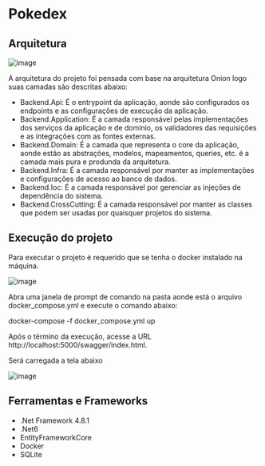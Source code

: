 # Pokedex

## Arquitetura

![image](https://github.com/filipimosquini/pokedex/assets/5280221/55ee0dbb-1647-4956-922c-80d94611fb4e)

A arquitetura do projeto foi pensada com base na arquitetura Onion logo suas camadas são descritas abaixo:

* Backend.Api: É o entrypoint da aplicação, aonde são configurados os endpoints e as configurações de execução da aplicação.
* Backend.Application: É a camada responsável pelas implementações dos serviços da aplicação e de domínio, os validadores das requisições e as integrações com as fontes externas.
* Backend.Domain: É a camada que representa o core da aplicação, aonde estão as abstrações, modelos, mapeamentos, queries, etc. é a camada mais pura e produnda da arquitetura.
* Backend.Infra: É a camada responsável por manter as implementações e configurações de acesso ao banco de dados.
* Backend.Ioc: É a camada responsável por gerenciar as injeções de dependência do sistema.
* Backend.CrossCutting: É a camada responsável por manter as classes que podem ser usadas por quaisquer projetos do sistema.

## Execução do projeto

Para executar o projeto é requerido que se tenha o docker instalado na máquina.

![image](https://github.com/filipimosquini/pokedex/assets/5280221/a7e742d2-3e8e-4f8a-98b5-aaff95cf922c)

Abra uma janela de prompt de comando na pasta aonde está o arquivo docker_compose.yml e execute o comando abaixo:

docker-compose -f docker_compose.yml  up

Após o término da execução, acesse a URL http://localhost:5000/swagger/index.html.  

Será carregada a tela abaixo

![image](https://github.com/filipimosquini/pokedex/assets/5280221/0ee77d7a-7c61-4894-a1eb-7375817d214a)

## Ferramentas e Frameworks

* .Net Framework 4.8.1
* .Net6
* EntityFrameworkCore
* Docker
* SQLite  

